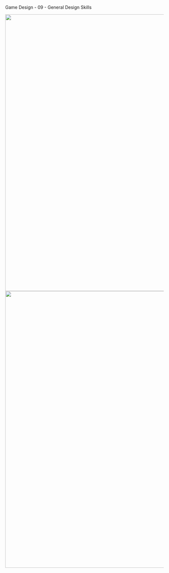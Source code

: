 Game Design - 09 - General Design Skills

<img src="https://user-images.githubusercontent.com/4477364/47310069-548e7380-d636-11e8-8422-1d96d7b6fb5e.png" width="620px" height="877px">


<img src="https://user-images.githubusercontent.com/4477364/47310072-56f0cd80-d636-11e8-8f3a-09c7b363c278.png" width="620px" height="877px">
